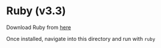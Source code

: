 # Ruby (v3.3)

Download Ruby from [here](https://rubyinstaller.org/)

Once installed, navigate into this directory and run with `ruby`